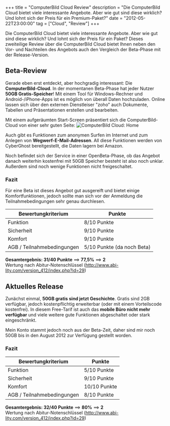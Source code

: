 +++
title       = "ComputerBild Cloud Review"
description = "Die ComputerBild Cloud bietet viele interessante Angebote. Aber wie gut sind diese wirklich? Und lohnt sich der Preis für ein Premium-Paket?"
date        = "2012-05-22T23:00:00"
tag         = ["Cloud", "Review"]
+++

Die ComputerBild Cloud bietet viele interessante Angebote. Aber wie gut sind diese wirklich? Und lohnt sich der Preis für ein Paket? Dieses zweiteilige Review über die ComputerBild Cloud bietet Ihnen neben den Vor- und Nachteilen des Angebots auch den Vergleich der Beta-Phase mit der Release-Version.

<!--more-->

## Beta-Review
Gerade eben erst entdeckt, aber hochgradig interessant: Die **ComputerBild-Cloud**. In der momentanen Beta-Phase hat jeder Nutzer **50GB Gratis-Speicher**! Mit einem Tool für Windows-Rechner und Android-/iPhone-Apps ist es möglich von überall Daten hochzuladen. Online lassen sich über den externen Dienstleiser "zoho" auch Dokumente, Tabellen und Präsentationen erstellen und bearbeiten.

Mit einem aufgeräumten Start-Screen präsentiert sich die ComputerBild-Cloud von einer sehr guten Seite:
![ComputerBild Cloud: Home](/images/computerbild-cloud-review/Home.png)

Auch gibt es Funktionen zum anonymen Surfen im Internet und zum Anlegen von **Wegwerf-E-Mail-Adressen**. All diese Funktionen werden von CyberGhost bereitgestellt, die Daten lagern bei Amazon.

Noch befindet sich der Service in einer OpenBeta-Phase, ob das Angebot danach weiterhin kostenfrei mit 50GB Speicher besteht ist also noch unklar. Außerdem sind noch wenige Funktionen nicht freigeschaltet.

### Fazit
Für eine Beta ist dieses Angebot gut ausgereift und bietet einige Komfortfunktionen, jedoch sollte man sich vor der Anmeldung die Teilnahmebedingungen sehr genau durchlesen.

Bewertungkriterium         | Punkte
---------------------------|---------------------------
Funktion                   | 8/10 Punkte
Sicherheit                 | 9/10 Punkte
Komfort                    | 9/10 Punkte
AGB / Teilnahmebedingungen | 5/10 Punkte (da noch Beta)

**Gesamtergebnis: 31/40 Punkte** ==> **77,5%** ==> **2**  
Wertung nach Abitur-Notenschlüssel (http://www.abi-lity.com/version_412/index.php?id=29)

## Aktuelles Release
Zunächst einmal, **50GB gratis sind jetzt Geschichte**. Gratis sind 2GB verfügbar, jedoch kostenpflichtig erweiterbar (oder mit einem Vorteilscode kostenfrei). In diesem Free-Tarif ist auch das **mobile Büro nicht mehr verfügbar** und viele weitere gute Funktionen abgeschaltet oder stark eingeschränkt.

Mein Konto stammt jedoch noch aus der Beta-Zeit, daher sind mir noch 50GB bis in den August 2012 zur Verfügung gestellt worden.

### Fazit
Bewertungkriterium         | Punkte
---------------------------|-------------
Funktion                   | 5/10 Punkte
Sicherheit                 | 9/10 Punkte
Komfort                    | 10/10 Punkte
AGB / Teilnahmebedingungen | 8/10 Punkte

**Gesamtergebnis: 32/40 Punkte** ==> **80%** ==> **2**  
Wertung nach Abitur-Notenschlüssel (http://www.abi-lity.com/version_412/index.php?id=29)